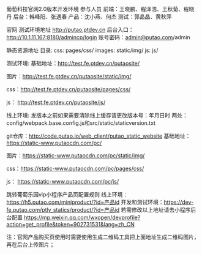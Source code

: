 葡萄科技官网2.0版本开发环境
参与人员
前端：王晓鹏、程泽浩、王秋菊、程晓丹 后台：韩峰阳、张遇春 产品：沈小燕、何杰 测试：郭晶晶、黄秋萍

官网
测试环境地址 http://putao.ptdev.cn 后台入口：http://10.1.11.167:8180/admincp/login 账号密码：admin@putao.com/admin

静态资源地址
目录: css: pages/css/ images: static/img/ js: js/

测试环境:
基础地址：http://test.fe.ptdev.cn/putaosite/

图片：http://test.fe.ptdev.cn/putaosite/static/img/

css：http://test.fe.ptdev.cn/putaosite/pages/css/

js： http://test.fe.ptdev.cn/putaosite/js/

线上环境:
发版本之前如果需要清除线上缓存请更改版本号：年月日时 两处：config/webpack.base.config.js和src/static/staticversion.txt

git仓库：http://code.putao.io/web_client/putao_static_website
基础地址：https://static-www.putaocdn.com/pc/

图片：https://static-www.putaocdn.com/pc/static/img/

css：https://static-www.putaocdn.com/pc/pages/css/

js： https://static-www.putaocdn.com/pc/js/

跳转葡萄乐园vip小程序产品页配置规则
线上环境：https://h5.putao.com/miniproduct/?id=产品id
开发和测试环境：https://dev-fe.putao.com/ptly_statics/product/?id=产品id
若需修改以上地址请去小程序后台配置 https://mp.weixin.qq.com/wxopen/devprofile?action=get_profile&token=902731531&lang=zh_CN

注：官网产品购买页使用时需要使用生成二维码工具把上面地址生成二维码图片，再在后台上传图片；
